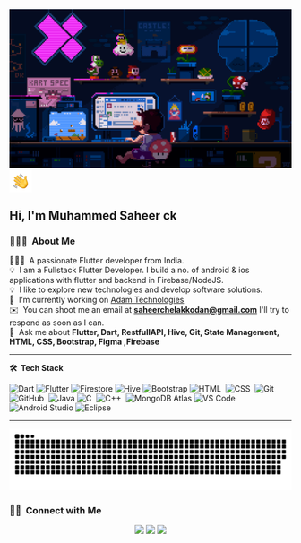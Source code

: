 
<img alt="Night Coding" src="asset/225813708-98b745f2-7d22-48cf-9150-083f1b00d6c9.gif" />
<img alt="Night Coding" src="asset/Hand Wave.gif" width='40' align="center"/><h2>Hi, I'm Muhammed Saheer ck</h2>

### 👨🏻‍💻 &nbsp;About Me
<!-- <h3 align="center">A passionate Flutter developer from India</h3> -->
👨🏻‍💻 &nbsp;A passionate Flutter developer from India.\
💡 &nbsp;I am a Fullstack Flutter Developer. I build a no. of android &  ios applications with flutter and backend in Firebase/NodeJS.\
💡 &nbsp;I like to explore new technologies and develop software solutions.\
🔭 &nbsp;I’m currently working on [Adam Technologies](https://adamtechnologies.io/)\
✉️ &nbsp;You can shoot me an email at **saheerchelakkodan@gmail.com** I'll try to respond as soon as I can.\
💬 &nbsp;Ask me about **Flutter, Dart, RestfullAPI, Hive, Git, State Management, HTML, CSS, Bootstrap, Figma ,Firebase**

         
***

**🛠 &nbsp;Tech Stack**

  ![Dart](https://img.shields.io/badge/-Dart-333333?style=flat&logo=Dart&logoColor=007ACC)
  ![Flutter](https://img.shields.io/badge/-Flutter-333333?style=flat&logo=flutter&logoColor=007ACC)
  ![Firestore](https://img.shields.io/badge/-Firestore-333333?style=flat&logo=firebase)
  ![Hive](https://img.shields.io/badge/-Hive-333333?style=flat&logo=Hive)
  ![Bootstrap](https://img.shields.io/badge/-Bootstrap-05122A?style=flat&logo=bootstrap&logoColor=563D7C)
  ![HTML](https://img.shields.io/badge/-HTML-05122A?style=flat&logo=HTML5)&nbsp;
  ![CSS](https://img.shields.io/badge/-CSS-05122A?style=flat&logo=CSS3&logoColor=1572B6)&nbsp;
  ![Git](https://img.shields.io/badge/-Git-05122A?style=flat&logo=git)&nbsp;
  ![GitHub](https://img.shields.io/badge/-GitHub-05122A?style=flat&logo=github)&nbsp;
  ![Java](https://img.shields.io/badge/-Java-333333?style=flat&logo=Java&logoColor=007ACC)
  ![C](https://img.shields.io/badge/-C-05122A?style=flat&logo=C&logoColor=A8B9CC)&nbsp;
  ![C++](https://img.shields.io/badge/-C++-05122A?style=flat&logo=C%2B%2B&logoColor=00599C)&nbsp;
  ![MongoDB Atlas](https://img.shields.io/badge/-MongoDB%20Atlas-333333?style=flat&logo=mongodb)
  ![VS Code](https://img.shields.io/badge/-VS%20Code-333333?style=flat&logo=visual-studio-code&logoColor=007ACC)
  ![Android Studio](https://img.shields.io/badge/-Android%20Studio-333333?style=flat&logo=android-studio)
  ![Eclipse](https://img.shields.io/badge/-Eclipse-333333?style=flat&logo=eclipse)
 
***
<picture>
 <source media="(prefers-color-scheme: dark)" srcset="asset/snake-dark.svg">
 <img alt="snake!" src="asset/snake.svg">
</picture>

### 🤝🏻 &nbsp;Connect with Me

<p align="center">
<!-- <a href="https://www.adityavsingh.com"><img src="https://img.shields.io/badge/-adityavsingh.com-3423A6?style=flat&logo=Google-Chrome&logoColor=white"/></a> -->
<a href="https://www.linkedin.com/in/muhammedsaheerck/"><img src="https://img.shields.io/badge/-Muhammed%20Saheer%20CK-0077B5?style=flat&logo=Linkedin&logoColor=white"/></a>
<a href="mailto:saheerchelakkodan@gmail.com"><img src="https://img.shields.io/badge/-saheerchelakkodan@gmail.com-D14836?style=flat&logo=Gmail&logoColor=white"/></a>
<a href="https://www.instagram.com/sa___heer/"><img src="https://img.shields.io/badge/-@sa___heer-E4405F?style=flat&logo=Instagram&logoColor=white"/></a>
</p>